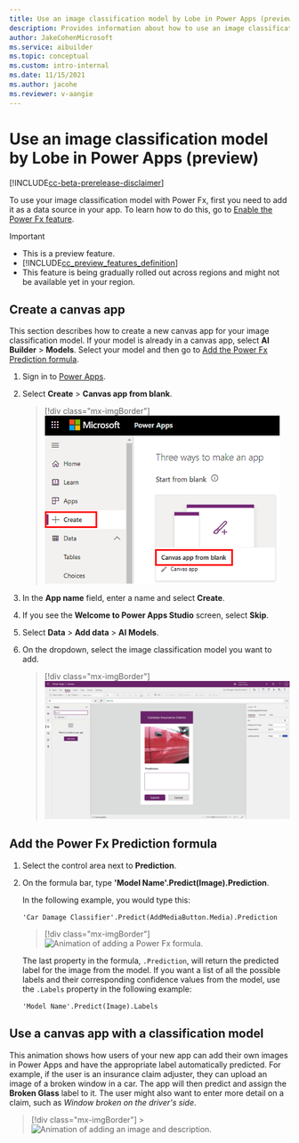 ```yaml
---
title: Use an image classification model by Lobe in Power Apps (preview) - AI Builder | Microsoft Docs
description: Provides information about how to use an image classification model by Lobe in Power Apps.
author: JakeCohenMicrosoft
ms.service: aibuilder
ms.topic: conceptual
ms.custom: intro-internal
ms.date: 11/15/2021
ms.author: jacohe
ms.reviewer: v-aangie
---
```


# Use an image classification model by Lobe in Power Apps (preview)

[!INCLUDE[cc-beta-prerelease-disclaimer](./includes/cc-beta-prerelease-disclaimer.md)]

To use your image classification model with Power Fx, first you need to add it as a data source in your app. To learn how to do this, go to [Enable the Power Fx feature](powerfx-in-powerapps.md#enable-the-power-fx-feature).

> [!IMPORTANT]
> - This is a preview feature.
> - [!INCLUDE[cc_preview_features_definition](includes/cc-preview-features-definition.md)]
> - This feature is being gradually rolled out across regions and might not be available yet in your region.

## Create a canvas app

This section describes how to create a new canvas app for your image classification model. If your model is already in a canvas app, select **AI Builder** > **Models**. Select your model and then go to [Add the Power Fx Prediction formula](#add-the-power-fx-prediction-formula).

1. Sign in to [Power Apps](https://make.powerapps.com).

1. Select **Create** > **Canvas app from blank**.

    > [!div class="mx-imgBorder"]
    > ![Screenshot of create a canvas app from blank.](media/powerfx-in-powerapps/create-blank.png "Create a canvas app from blank")

1. In the **App name** field, enter a name and select **Create**.

1. If you see the **Welcome to Power Apps Studio** screen, select **Skip**.

1. Select **Data** > **Add data** > **AI Models**.

1. On the dropdown, select the image classification model you want to add.

    > [!div class="mx-imgBorder"]
    > ![Animation of adding an AI model as a data source.](media/image-classification-component-in-powerapps/add-ai-as-data-source.gif "Add an AI model as a data source")

## Add the Power Fx Prediction formula

1. Select the control area next to **Prediction**.

1. On the formula bar, type **'Model Name'.Predict(Image).Prediction**.

    In the following example, you would type this:

    ````powerapps-dot
    'Car Damage Classifier'.Predict(AddMediaButton.Media).Prediction
    ````
    > [!div class="mx-imgBorder"]
    > ![Animation of adding a Power Fx formula.](media/image-classification-component-in-powerapps/ai-in-power-fx.gif "Add a Power Fx formula")
    
    The last property in the formula, `.Prediction`, will return the predicted label for the image from the model. If you want a list of all the possible labels and their corresponding confidence values from the model, use the `.Labels` property in the following example:

    ````powerapps-dot
    'Model Name'.Predict(Image).Labels
    ````

## Use a canvas app with a classification model

This animation shows how users of your new app can add their own images in Power Apps and have the appropriate label automatically predicted. For example, if the user is an insurance claim adjuster, they can upload an image of a broken window in a car. The app will then predict and assign the **Broken Glass** label to it. The user might also want to enter more detail on a claim, such as *Window broken on the driver's side*.

> [!div class="mx-imgBorder"]
    > ![Animation of adding an image and description.](media/image-classification-component-in-powerapps/ai-in-canvas-app.gif "Add an image and description")